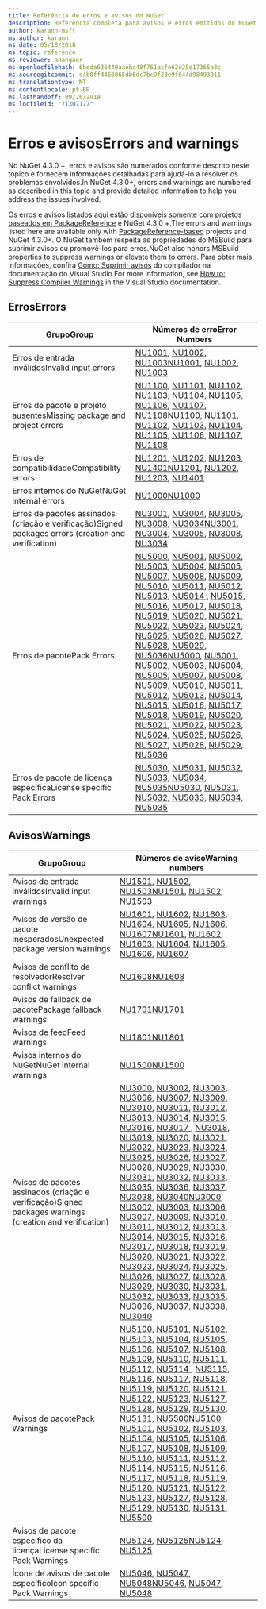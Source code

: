 ```yaml
---
title: Referência de erros e avisos do NuGet
description: Referência completa para avisos e erros emitidos do NuGet durante várias operações do NuGet.
author: karann-msft
ms.author: karann
ms.date: 05/18/2018
ms.topic: reference
ms.reviewer: anangaur
ms.openlocfilehash: 6beda636449aaeba48f761acfe62e25e17365a3c
ms.sourcegitcommit: e4b0ff4460865db6dc7bc9f20e9f644d98493011
ms.translationtype: MT
ms.contentlocale: pt-BR
ms.lasthandoff: 09/26/2019
ms.locfileid: "71307177"
---
```

# <a name="errors-and-warnings"></a><span data-ttu-id="a7f4e-103">Erros e avisos</span><span class="sxs-lookup"><span data-stu-id="a7f4e-103">Errors and warnings</span></span>

<span data-ttu-id="a7f4e-104">No NuGet 4.3.0 +, erros e avisos são numerados conforme descrito neste tópico e fornecem informações detalhadas para ajudá-lo a resolver os problemas envolvidos.</span><span class="sxs-lookup"><span data-stu-id="a7f4e-104">In NuGet 4.3.0+, errors and warnings are numbered as described in this topic and provide detailed information to help you address the issues involved.</span></span>

<span data-ttu-id="a7f4e-105">Os erros e avisos listados aqui estão disponíveis somente com projetos [baseados em PackageReference](../consume-packages/package-references-in-project-files.md) e NuGet 4.3.0 +.</span><span class="sxs-lookup"><span data-stu-id="a7f4e-105">The errors and warnings listed here are available only with [PackageReference-based](../consume-packages/package-references-in-project-files.md) projects and NuGet 4.3.0+.</span></span> <span data-ttu-id="a7f4e-106">O NuGet também respeita as propriedades do MSBuild para suprimir avisos ou promovê-los para erros.</span><span class="sxs-lookup"><span data-stu-id="a7f4e-106">NuGet also honors MSBuild properties to suppress warnings or elevate them to errors.</span></span> <span data-ttu-id="a7f4e-107">Para obter mais informações, confira [Como: Suprimir avisos](/visualstudio/ide/how-to-suppress-compiler-warnings) do compilador na documentação do Visual Studio.</span><span class="sxs-lookup"><span data-stu-id="a7f4e-107">For more information, see [How to: Suppress Compiler Warnings](/visualstudio/ide/how-to-suppress-compiler-warnings) in the Visual Studio documentation.</span></span>

## <a name="errors"></a><span data-ttu-id="a7f4e-108">Erros</span><span class="sxs-lookup"><span data-stu-id="a7f4e-108">Errors</span></span>

| <span data-ttu-id="a7f4e-109">Grupo</span><span class="sxs-lookup"><span data-stu-id="a7f4e-109">Group</span></span> | <span data-ttu-id="a7f4e-110">Números de erro</span><span class="sxs-lookup"><span data-stu-id="a7f4e-110">Error Numbers</span></span> |
| --- | --- |
| <span data-ttu-id="a7f4e-111">Erros de entrada inválidos</span><span class="sxs-lookup"><span data-stu-id="a7f4e-111">Invalid input errors</span></span> | <span data-ttu-id="a7f4e-112">[NU1001](./errors-and-warnings/NU1001.md), [NU1002](./errors-and-warnings/NU1002.md), [NU1003](./errors-and-warnings/NU1003.md)</span><span class="sxs-lookup"><span data-stu-id="a7f4e-112">[NU1001](./errors-and-warnings/NU1001.md), [NU1002](./errors-and-warnings/NU1002.md), [NU1003](./errors-and-warnings/NU1003.md)</span></span> |
| <span data-ttu-id="a7f4e-113">Erros de pacote e projeto ausentes</span><span class="sxs-lookup"><span data-stu-id="a7f4e-113">Missing package and project errors</span></span> | <span data-ttu-id="a7f4e-114">[NU1100](./errors-and-warnings/NU1100.md), [NU1101](./errors-and-warnings/NU1101.md), [NU1102](./errors-and-warnings/NU1102.md), [NU1103](./errors-and-warnings/NU1103.md), [NU1104](./errors-and-warnings/NU1104.md), [NU1105](./errors-and-warnings/NU1105.md), [NU1106](./errors-and-warnings/NU1106.md), [NU1107](./errors-and-warnings/NU1107.md), [NU1108](./errors-and-warnings/NU1108.md)</span><span class="sxs-lookup"><span data-stu-id="a7f4e-114">[NU1100](./errors-and-warnings/NU1100.md), [NU1101](./errors-and-warnings/NU1101.md), [NU1102](./errors-and-warnings/NU1102.md), [NU1103](./errors-and-warnings/NU1103.md), [NU1104](./errors-and-warnings/NU1104.md), [NU1105](./errors-and-warnings/NU1105.md), [NU1106](./errors-and-warnings/NU1106.md), [NU1107](./errors-and-warnings/NU1107.md), [NU1108](./errors-and-warnings/NU1108.md)</span></span> |
| <span data-ttu-id="a7f4e-115">Erros de compatibilidade</span><span class="sxs-lookup"><span data-stu-id="a7f4e-115">Compatibility errors</span></span> | <span data-ttu-id="a7f4e-116">[NU1201](./errors-and-warnings/NU1201.md), [NU1202](./errors-and-warnings/NU1202.md), [NU1203](./errors-and-warnings/NU1203.md), [NU1401](./errors-and-warnings/NU1401.md)</span><span class="sxs-lookup"><span data-stu-id="a7f4e-116">[NU1201](./errors-and-warnings/NU1201.md), [NU1202](./errors-and-warnings/NU1202.md), [NU1203](./errors-and-warnings/NU1203.md), [NU1401](./errors-and-warnings/NU1401.md)</span></span> |
| <span data-ttu-id="a7f4e-117">Erros internos do NuGet</span><span class="sxs-lookup"><span data-stu-id="a7f4e-117">NuGet internal errors</span></span> | [<span data-ttu-id="a7f4e-118">NU1000</span><span class="sxs-lookup"><span data-stu-id="a7f4e-118">NU1000</span></span>](./errors-and-warnings/NU1000.md) |
| <span data-ttu-id="a7f4e-119">Erros de pacotes assinados (criação e verificação)</span><span class="sxs-lookup"><span data-stu-id="a7f4e-119">Signed packages errors (creation and verification)</span></span> | <span data-ttu-id="a7f4e-120">[NU3001](./errors-and-warnings/NU3001.md), [NU3004](./errors-and-warnings/NU3004.md), [NU3005](./errors-and-warnings/NU3005.md), [NU3008](./errors-and-warnings/NU3008.md), [NU3034](./errors-and-warnings/NU3034.md)</span><span class="sxs-lookup"><span data-stu-id="a7f4e-120">[NU3001](./errors-and-warnings/NU3001.md), [NU3004](./errors-and-warnings/NU3004.md), [NU3005](./errors-and-warnings/NU3005.md), [NU3008](./errors-and-warnings/NU3008.md), [NU3034](./errors-and-warnings/NU3034.md)</span></span>|
| <span data-ttu-id="a7f4e-121">Erros de pacote</span><span class="sxs-lookup"><span data-stu-id="a7f4e-121">Pack Errors</span></span> | <span data-ttu-id="a7f4e-122">[NU5000](./errors-and-warnings/NU5000.md), [NU5001](./errors-and-warnings/NU5001.md), [NU5002](./errors-and-warnings/NU5002.md), [NU5003](./errors-and-warnings/NU5003.md), [NU5004](./errors-and-warnings/NU5004.md), [NU5005](./errors-and-warnings/NU5005.md), [NU5007](./errors-and-warnings/NU5007.md), [NU5008](./errors-and-warnings/NU5008.md), [NU5009](./errors-and-warnings/NU5009.md), [NU5010](./errors-and-warnings/NU5010.md), [NU5011](./errors-and-warnings/NU5011.md), [NU5012](./errors-and-warnings/NU5012.md), [NU5013](./errors-and-warnings/NU5013.md), [NU5014 ](./errors-and-warnings/NU5014.md), [NU5015](./errors-and-warnings/NU5015.md), [NU5016](./errors-and-warnings/NU5016.md), [NU5017](./errors-and-warnings/NU5017.md), [NU5018](./errors-and-warnings/NU5018.md), [NU5019](./errors-and-warnings/NU5019.md), [NU5020](./errors-and-warnings/NU5020.md), [NU5021](./errors-and-warnings/NU5021.md), [NU5022](./errors-and-warnings/NU5022.md), [NU5023](./errors-and-warnings/NU5023.md), [NU5024](./errors-and-warnings/NU5024.md), [NU5025](./errors-and-warnings/NU5025.md), [NU5026](./errors-and-warnings/NU5026.md), [NU5027](./errors-and-warnings/NU5027.md), [NU5028](./errors-and-warnings/NU5028.md), [NU5029](./errors-and-warnings/NU5029.md), [NU5036](./errors-and-warnings/NU5036.md)</span><span class="sxs-lookup"><span data-stu-id="a7f4e-122">[NU5000](./errors-and-warnings/NU5000.md), [NU5001](./errors-and-warnings/NU5001.md), [NU5002](./errors-and-warnings/NU5002.md), [NU5003](./errors-and-warnings/NU5003.md), [NU5004](./errors-and-warnings/NU5004.md), [NU5005](./errors-and-warnings/NU5005.md), [NU5007](./errors-and-warnings/NU5007.md), [NU5008](./errors-and-warnings/NU5008.md), [NU5009](./errors-and-warnings/NU5009.md), [NU5010](./errors-and-warnings/NU5010.md), [NU5011](./errors-and-warnings/NU5011.md), [NU5012](./errors-and-warnings/NU5012.md), [NU5013](./errors-and-warnings/NU5013.md), [NU5014](./errors-and-warnings/NU5014.md), [NU5015](./errors-and-warnings/NU5015.md), [NU5016](./errors-and-warnings/NU5016.md), [NU5017](./errors-and-warnings/NU5017.md), [NU5018](./errors-and-warnings/NU5018.md), [NU5019](./errors-and-warnings/NU5019.md), [NU5020](./errors-and-warnings/NU5020.md), [NU5021](./errors-and-warnings/NU5021.md), [NU5022](./errors-and-warnings/NU5022.md), [NU5023](./errors-and-warnings/NU5023.md), [NU5024](./errors-and-warnings/NU5024.md), [NU5025](./errors-and-warnings/NU5025.md), [NU5026](./errors-and-warnings/NU5026.md), [NU5027](./errors-and-warnings/NU5027.md), [NU5028](./errors-and-warnings/NU5028.md), [NU5029](./errors-and-warnings/NU5029.md), [NU5036](./errors-and-warnings/NU5036.md)</span></span>
| <span data-ttu-id="a7f4e-123">Erros de pacote de licença específica</span><span class="sxs-lookup"><span data-stu-id="a7f4e-123">License specific Pack Errors</span></span> | <span data-ttu-id="a7f4e-124">[NU5030](./errors-and-warnings/NU5030.md), [NU5031](./errors-and-warnings/NU5031.md), [NU5032](./errors-and-warnings/NU5032.md), [NU5033](./errors-and-warnings/NU5033.md), [NU5034](./errors-and-warnings/NU5034.md), [NU5035](./errors-and-warnings/NU5035.md)</span><span class="sxs-lookup"><span data-stu-id="a7f4e-124">[NU5030](./errors-and-warnings/NU5030.md), [NU5031](./errors-and-warnings/NU5031.md), [NU5032](./errors-and-warnings/NU5032.md), [NU5033](./errors-and-warnings/NU5033.md), [NU5034](./errors-and-warnings/NU5034.md), [NU5035](./errors-and-warnings/NU5035.md)</span></span>

## <a name="warnings"></a><span data-ttu-id="a7f4e-125">Avisos</span><span class="sxs-lookup"><span data-stu-id="a7f4e-125">Warnings</span></span>

| <span data-ttu-id="a7f4e-126">Grupo</span><span class="sxs-lookup"><span data-stu-id="a7f4e-126">Group</span></span> | <span data-ttu-id="a7f4e-127">Números de aviso</span><span class="sxs-lookup"><span data-stu-id="a7f4e-127">Warning numbers</span></span> |
| --- | --- |
| <span data-ttu-id="a7f4e-128">Avisos de entrada inválidos</span><span class="sxs-lookup"><span data-stu-id="a7f4e-128">Invalid input warnings</span></span> | <span data-ttu-id="a7f4e-129">[NU1501](./errors-and-warnings/NU1501.md), [NU1502](./errors-and-warnings/NU1502.md), [NU1503](./errors-and-warnings/NU1503.md)</span><span class="sxs-lookup"><span data-stu-id="a7f4e-129">[NU1501](./errors-and-warnings/NU1501.md), [NU1502](./errors-and-warnings/NU1502.md), [NU1503](./errors-and-warnings/NU1503.md)</span></span> |
| <span data-ttu-id="a7f4e-130">Avisos de versão de pacote inesperados</span><span class="sxs-lookup"><span data-stu-id="a7f4e-130">Unexpected package version warnings</span></span> | <span data-ttu-id="a7f4e-131">[NU1601](./errors-and-warnings/NU1601.md), [NU1602](./errors-and-warnings/NU1602.md), [NU1603](./errors-and-warnings/NU1603.md), [NU1604](./errors-and-warnings/NU1604.md), [NU1605](./errors-and-warnings/NU1605.md), [NU1606](./errors-and-warnings/NU1108.md), [NU1607](./errors-and-warnings/NU1107.md)</span><span class="sxs-lookup"><span data-stu-id="a7f4e-131">[NU1601](./errors-and-warnings/NU1601.md), [NU1602](./errors-and-warnings/NU1602.md), [NU1603](./errors-and-warnings/NU1603.md), [NU1604](./errors-and-warnings/NU1604.md), [NU1605](./errors-and-warnings/NU1605.md), [NU1606](./errors-and-warnings/NU1108.md), [NU1607](./errors-and-warnings/NU1107.md)</span></span> |
| <span data-ttu-id="a7f4e-132">Avisos de conflito de resolvedor</span><span class="sxs-lookup"><span data-stu-id="a7f4e-132">Resolver conflict warnings</span></span> | [<span data-ttu-id="a7f4e-133">NU1608</span><span class="sxs-lookup"><span data-stu-id="a7f4e-133">NU1608</span></span>](./errors-and-warnings/NU1608.md) |
| <span data-ttu-id="a7f4e-134">Avisos de fallback de pacote</span><span class="sxs-lookup"><span data-stu-id="a7f4e-134">Package fallback warnings</span></span> | [<span data-ttu-id="a7f4e-135">NU1701</span><span class="sxs-lookup"><span data-stu-id="a7f4e-135">NU1701</span></span>](./errors-and-warnings/NU1701.md) |
| <span data-ttu-id="a7f4e-136">Avisos de feed</span><span class="sxs-lookup"><span data-stu-id="a7f4e-136">Feed warnings</span></span> | [<span data-ttu-id="a7f4e-137">NU1801</span><span class="sxs-lookup"><span data-stu-id="a7f4e-137">NU1801</span></span>](./errors-and-warnings/NU1801.md) |
| <span data-ttu-id="a7f4e-138">Avisos internos do NuGet</span><span class="sxs-lookup"><span data-stu-id="a7f4e-138">NuGet internal warnings</span></span> | [<span data-ttu-id="a7f4e-139">NU1500</span><span class="sxs-lookup"><span data-stu-id="a7f4e-139">NU1500</span></span>](./errors-and-warnings/NU1500.md) |
| <span data-ttu-id="a7f4e-140">Avisos de pacotes assinados (criação e verificação)</span><span class="sxs-lookup"><span data-stu-id="a7f4e-140">Signed packages warnings (creation and verification)</span></span> | <span data-ttu-id="a7f4e-141">[NU3000](./errors-and-warnings/NU3000.md), [NU3002](./errors-and-warnings/NU3002.md), [NU3003](./errors-and-warnings/NU3003.md), [NU3006](./errors-and-warnings/NU3006.md), [NU3007](./errors-and-warnings/NU3007.md), [NU3009](./errors-and-warnings/NU3009.md), [NU3010](./errors-and-warnings/NU3010.md), [NU3011](./errors-and-warnings/NU3011.md), [NU3012](./errors-and-warnings/NU3012.md), [NU3013](./errors-and-warnings/NU3013.md), [NU3014](./errors-and-warnings/NU3014.md), [NU3015](./errors-and-warnings/NU3015.md), [NU3016](./errors-and-warnings/NU3016.md), [NU3017 ](./errors-and-warnings/NU3017.md), [NU3018](./errors-and-warnings/NU3018.md), [NU3019](./errors-and-warnings/NU3019.md), [NU3020](./errors-and-warnings/NU3020.md), [NU3021](./errors-and-warnings/NU3021.md), [NU3022](./errors-and-warnings/NU3022.md), [NU3023](./errors-and-warnings/NU3023.md), [NU3024](./errors-and-warnings/NU3024.md), [NU3025](./errors-and-warnings/NU3025.md), [NU3026](./errors-and-warnings/NU3026.md), [NU3027](./errors-and-warnings/NU3027.md), [NU3028](./errors-and-warnings/NU3028.md), [NU3029](./errors-and-warnings/NU3029.md), [NU3030](./errors-and-warnings/NU3030.md), [NU3031](./errors-and-warnings/NU3031.md), [NU3032](./errors-and-warnings/NU3032.md), [NU3033](./errors-and-warnings/NU3033.md), [NU3035](./errors-and-warnings/NU3035.md), [NU3036](./errors-and-warnings/NU3036.md), [NU3037](./errors-and-warnings/NU3037.md), [NU3038](./errors-and-warnings/NU3038.md), [NU3040](./errors-and-warnings/NU3040.md)</span><span class="sxs-lookup"><span data-stu-id="a7f4e-141">[NU3000](./errors-and-warnings/NU3000.md), [NU3002](./errors-and-warnings/NU3002.md), [NU3003](./errors-and-warnings/NU3003.md), [NU3006](./errors-and-warnings/NU3006.md), [NU3007](./errors-and-warnings/NU3007.md), [NU3009](./errors-and-warnings/NU3009.md), [NU3010](./errors-and-warnings/NU3010.md), [NU3011](./errors-and-warnings/NU3011.md), [NU3012](./errors-and-warnings/NU3012.md), [NU3013](./errors-and-warnings/NU3013.md), [NU3014](./errors-and-warnings/NU3014.md), [NU3015](./errors-and-warnings/NU3015.md), [NU3016](./errors-and-warnings/NU3016.md), [NU3017](./errors-and-warnings/NU3017.md), [NU3018](./errors-and-warnings/NU3018.md), [NU3019](./errors-and-warnings/NU3019.md), [NU3020](./errors-and-warnings/NU3020.md), [NU3021](./errors-and-warnings/NU3021.md), [NU3022](./errors-and-warnings/NU3022.md), [NU3023](./errors-and-warnings/NU3023.md), [NU3024](./errors-and-warnings/NU3024.md), [NU3025](./errors-and-warnings/NU3025.md), [NU3026](./errors-and-warnings/NU3026.md), [NU3027](./errors-and-warnings/NU3027.md), [NU3028](./errors-and-warnings/NU3028.md), [NU3029](./errors-and-warnings/NU3029.md), [NU3030](./errors-and-warnings/NU3030.md), [NU3031](./errors-and-warnings/NU3031.md), [NU3032](./errors-and-warnings/NU3032.md), [NU3033](./errors-and-warnings/NU3033.md), [NU3035](./errors-and-warnings/NU3035.md), [NU3036](./errors-and-warnings/NU3036.md), [NU3037](./errors-and-warnings/NU3037.md), [NU3038](./errors-and-warnings/NU3038.md), [NU3040](./errors-and-warnings/NU3040.md)</span></span> |
| <span data-ttu-id="a7f4e-142">Avisos de pacote</span><span class="sxs-lookup"><span data-stu-id="a7f4e-142">Pack Warnings</span></span> | <span data-ttu-id="a7f4e-143">[NU5100](./errors-and-warnings/NU5100.md), [NU5101](./errors-and-warnings/NU5101.md), [NU5102](./errors-and-warnings/NU5102.md), [NU5103](./errors-and-warnings/NU5103.md), [NU5104](./errors-and-warnings/NU5104.md), [NU5105](./errors-and-warnings/NU5105.md), [NU5106](./errors-and-warnings/NU5106.md), [NU5107](./errors-and-warnings/NU5107.md), [NU5108](./errors-and-warnings/NU5108.md), [NU5109](./errors-and-warnings/NU5109.md), [NU5110](./errors-and-warnings/NU5110.md), [NU5111](./errors-and-warnings/NU5111.md), [NU5112](./errors-and-warnings/NU5112.md), [NU5114 ](./errors-and-warnings/NU5114.md), [NU5115](./errors-and-warnings/NU5115.md), [NU5116](./errors-and-warnings/NU5116.md), [NU5117](./errors-and-warnings/NU5117.md), [NU5118](./errors-and-warnings/NU5118.md), [NU5119](./errors-and-warnings/NU5119.md), [NU5120](./errors-and-warnings/NU5120.md), [NU5121](./errors-and-warnings/NU5121.md), [NU5122](./errors-and-warnings/NU5122.md), [NU5123](./errors-and-warnings/NU5123.md), [NU5127](./errors-and-warnings/NU5127.md), [NU5128](./errors-and-warnings/NU5128.md), [NU5129](./errors-and-warnings/NU5129.md), [NU5130](./errors-and-warnings/NU5130.md), [NU5131](./errors-and-warnings/NU5131.md), [NU5500](./errors-and-warnings/NU5500.md)</span><span class="sxs-lookup"><span data-stu-id="a7f4e-143">[NU5100](./errors-and-warnings/NU5100.md), [NU5101](./errors-and-warnings/NU5101.md), [NU5102](./errors-and-warnings/NU5102.md), [NU5103](./errors-and-warnings/NU5103.md), [NU5104](./errors-and-warnings/NU5104.md), [NU5105](./errors-and-warnings/NU5105.md), [NU5106](./errors-and-warnings/NU5106.md), [NU5107](./errors-and-warnings/NU5107.md), [NU5108](./errors-and-warnings/NU5108.md), [NU5109](./errors-and-warnings/NU5109.md), [NU5110](./errors-and-warnings/NU5110.md), [NU5111](./errors-and-warnings/NU5111.md), [NU5112](./errors-and-warnings/NU5112.md), [NU5114](./errors-and-warnings/NU5114.md), [NU5115](./errors-and-warnings/NU5115.md), [NU5116](./errors-and-warnings/NU5116.md), [NU5117](./errors-and-warnings/NU5117.md), [NU5118](./errors-and-warnings/NU5118.md), [NU5119](./errors-and-warnings/NU5119.md), [NU5120](./errors-and-warnings/NU5120.md), [NU5121](./errors-and-warnings/NU5121.md), [NU5122](./errors-and-warnings/NU5122.md), [NU5123](./errors-and-warnings/NU5123.md), [NU5127](./errors-and-warnings/NU5127.md), [NU5128](./errors-and-warnings/NU5128.md), [NU5129](./errors-and-warnings/NU5129.md), [NU5130](./errors-and-warnings/NU5130.md), [NU5131](./errors-and-warnings/NU5131.md), [NU5500](./errors-and-warnings/NU5500.md)</span></span>
| <span data-ttu-id="a7f4e-144">Avisos de pacote específico da licença</span><span class="sxs-lookup"><span data-stu-id="a7f4e-144">License specific Pack Warnings</span></span> | <span data-ttu-id="a7f4e-145">[NU5124](./errors-and-warnings/NU5124.md), [NU5125](./errors-and-warnings/NU5125.md)</span><span class="sxs-lookup"><span data-stu-id="a7f4e-145">[NU5124](./errors-and-warnings/NU5124.md), [NU5125](./errors-and-warnings/NU5125.md)</span></span>
| <span data-ttu-id="a7f4e-146">Ícone de avisos de pacote específico</span><span class="sxs-lookup"><span data-stu-id="a7f4e-146">Icon specific Pack Warnings</span></span> | <span data-ttu-id="a7f4e-147">[NU5046](./errors-and-warnings/NU5046.md), [NU5047](./errors-and-warnings/NU5047.md), [NU5048](./errors-and-warnings/NU5048.md)</span><span class="sxs-lookup"><span data-stu-id="a7f4e-147">[NU5046](./errors-and-warnings/NU5046.md), [NU5047](./errors-and-warnings/NU5047.md), [NU5048](./errors-and-warnings/NU5048.md)</span></span>
